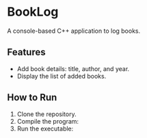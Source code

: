 # BookLog

A console-based C++ application to log books.

## Features
- Add book details: title, author, and year.
- Display the list of added books.

## How to Run
1. Clone the repository.
2. Compile the program:
3. Run the executable:
